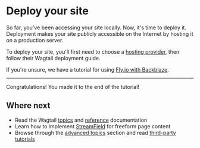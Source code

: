 # Deploy your site

So far, you've been accessing your site locally. Now, it's time to deploy it. Deployment makes your site publicly accessible on the Internet by hosting it on a production server.

To deploy your site, you'll first need to choose a [hosting provider](deployment_guide), then follow their Wagtail deployment guide.

If you're unsure, we have a tutorial for using [Fly.io with Backblaze](../deployment/flyio).

---

Congratulations! You made it to the end of the tutorial!

## Where next

-   Read the Wagtail [topics](../topics/index) and [reference](../reference/index) documentation
-   Learn how to implement [StreamField](../topics/streamfield) for freeform page content
-   Browse through the [advanced topics](../advanced_topics/index) section and read [third-party tutorials](../advanced_topics/third_party_tutorials)
